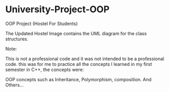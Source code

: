 # University-Project-OOP
OOP Project (Hostel For Students)

The Updated Hostel Image contains the UML diagram for the class structures.

Note: 

This is not a professional code and it was not intended to be a professional code. this was for me to practice all the concepts I learned in my first semester in C++, the concepts were:

OOP concepts such as Inheritance, Polymorphism, composition. And Others... 
